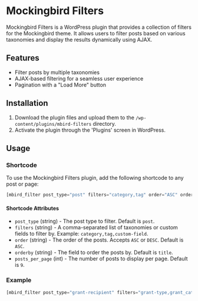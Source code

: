 # Mockingbird Filters

Mockingbird Filters is a WordPress plugin that provides a collection of filters for the Mockingbird theme. It allows users to filter posts based on various taxonomies and display the results dynamically using AJAX.

## Features

- Filter posts by multiple taxonomies
- AJAX-based filtering for a seamless user experience
- Pagination with a "Load More" button

## Installation

1. Download the plugin files and upload them to the `/wp-content/plugins/mbird-filters` directory.
2. Activate the plugin through the 'Plugins' screen in WordPress.

## Usage

### Shortcode

To use the Mockingbird Filters plugin, add the following shortcode to any post or page:

```php
[mbird_filter post_type="post" filters="category,tag" order="ASC" orderby="title" posts_per_page="9"]
```

#### Shortcode Attributes

- `post_type` (string) - The post type to filter. Default is `post`.
- `filters` (string) - A comma-separated list of taxonomies or custom fields to filter by. Example: `category,tag,custom-field`.
- `order` (string) - The order of the posts. Accepts `ASC` or `DESC`. Default is `ASC`.
- `orderby` (string) - The field to order the posts by. Default is `title`.
- `posts_per_page` (int) - The number of posts to display per page. Default is `9`.

### Example

```php
[mbird_filter post_type="grant-recipient" filters="grant-type,grant_category,state,grant_year" posts_per_page="10"]
```
